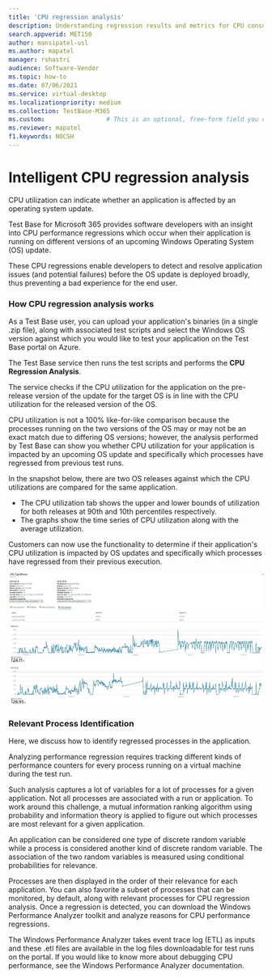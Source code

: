 ```yaml
---
title: 'CPU regression analysis'
description: Understanding regression results and metrics for CPU consumption
search.appverid: MET150
author: mansipatel-usl
ms.author: mapatel
manager: rshastri
audience: Software-Vendor
ms.topic: how-to
ms.date: 07/06/2021
ms.service: virtual-desktop
ms.localizationpriority: medium
ms.collection: TestBase-M365
ms.custom:                 # This is an optional, free-form field you can use to define your own collection of articles. If you have more than one value, format as a bulleted list. This field truncates to something like 144 characters (inclusive of spaces) so keep it short.
ms.reviewer: mapatel
f1.keywords: NOCSH
---
```

# Intelligent CPU regression analysis

CPU utilization can indicate whether an application is affected by an operating system update. 

Test Base for Microsoft 365 provides software developers with an insight into CPU performance regressions which occur when their application is running on different versions of an upcoming Windows Operating System (OS) update. 

These CPU regressions enable developers to detect and resolve application issues (and potential failures) before the OS update is deployed broadly, thus preventing a bad experience for the end user.


### How CPU regression analysis works ###

As a Test Base user, you can upload your application's binaries (in a single .zip file), along with associated test scripts and select the Windows OS version against which you would like to test your application on the Test Base portal on Azure. 

The Test Base service then runs the test scripts and performs the **CPU Regression Analysis**. 

The service checks if the CPU utilization for the application on the pre-release version of the update for the target OS is in line with the CPU utilization for the released version of the OS. 

CPU utilization is not a 100% like-for-like comparison because the processes running on the two versions of the OS may or may not be an exact match due to differing OS versions; however, the analysis performed by Test Base can show you whether CPU utilization for your application is impacted by an upcoming OS update and specifically which processes have regressed from previous test runs.

In the snapshot below, there are two OS releases against which the CPU utilizations are compared for the same application. 
-   The CPU utilization tab shows the upper and lower bounds of utilization for both releases at 90th and 10th percentiles respectively. 
-   The graphs show the time series of CPU utilization along with the average utilization. 

Customers can now use the functionality to determine if their application's CPU utilization is impacted by OS updates and specifically which processes have regressed from their previous execution.


![CPU regression analysis.](Media/cpu-regression-analysis.jpg)

### Relevant Process Identification ###

Here, we discuss how to identify regressed processes in the application. 

Analyzing performance regression requires tracking different kinds of performance counters for every process running on a virtual machine during the test run. 

Such analysis captures a lot of variables for a lot of processes for a given application. Not all processes are associated with a run or application. To work around this challenge, a mutual information ranking algorithm using probability and information theory is applied to figure out which processes are most relevant for a given application. 

An application can be considered one type of discrete random variable while a process is considered another kind of discrete random variable. The association of the two random variables is measured using conditional probabilities for relevance. 

Processes are then displayed in the order of their relevance for each application. You can also favorite a subset of processes that can be monitored, by default, along with relevant processes for CPU regression analysis. Once a regression is detected, you can download the Windows Performance Analyzer toolkit and analyze reasons for CPU performance regressions. 

The Windows Performance Analyzer takes event trace log (ETL) as inputs and these .etl files are available in the log files downloadable for test runs on the portal. If you would like to know more about debugging CPU performance, see the Windows Performance Analyzer documentation.


